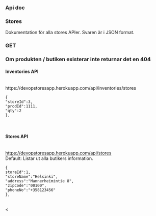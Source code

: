 <h3>Api doc</h3>
<h3>Stores</h3>
Dokumentation för alla stores APIer. Svaren är i JSON format.
<h3>GET</h3>
<h3>Om produkten / butiken existerar inte returnar det en 404 </h3> 
<h4>Inventories API</h4><br>
https://devopstoresapp.herokuapp.com/api/inventories/stores

```
{
"storeId":3,
"prodId":1111,
"qty":2
},
```


<br><h4>Stores API</h4><br>
https://devopstoresapp.herokuapp.com/api/stores
<br>Default: Listar ut alla butikers information.


```
{
storeId":1,
"storeName":"Helsinki",
"address":"Mannerheimintie 8",
"zipCode":"00100",
"phoneNo":"+358123456"
},
```
<br><
